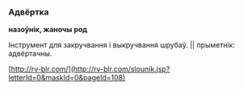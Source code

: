### Адвёртка
**назоўнік, жаночы род**

Інструмент для закручвання і выкручвання шрубаў. || прыметнік: адвёртачны.

<a rel="author">[http://rv-blr.com/](http://rv-blr.com/slounik.jsp?letterId=0&maskId=0&pageId=108)</a>
